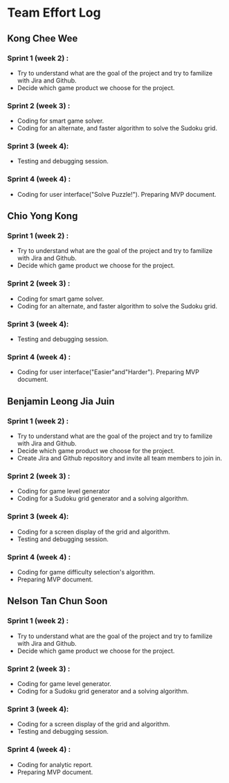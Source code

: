 # Team Effort Log

## Kong Chee Wee

### Sprint 1 (week 2) :
* Try to understand what are the goal of the project and try to familize with Jira and Github.
* Decide which game product we choose for the project. 

### Sprint 2 (week 3) :
* Coding for smart game solver.
* Coding for an alternate, and faster algorithm to solve the Sudoku grid. 

### Sprint 3 (week 4):
* Testing and debugging session.

### Sprint 4 (week 4) :
* Coding for user interface("Solve Puzzle!"). Preparing MVP document.

## Chio Yong Kong

### Sprint 1 (week 2) :
* Try to understand what are the goal of the project and try to familize with Jira and Github.
* Decide which game product we choose for the project. 

### Sprint 2 (week 3) :
* Coding for smart game solver.
* Coding for an alternate, and faster algorithm to solve the Sudoku grid. 

### Sprint 3 (week 4):
* Testing and debugging session.

### Sprint 4 (week 4) :
* Coding for user interface("Easier"and"Harder"). Preparing MVP document.

## Benjamin Leong Jia Juin

### Sprint 1 (week 2) :
* Try to understand what are the goal of the project and try to familize with Jira and Github.
* Decide which game product we choose for the project. 
* Create Jira and Github repository and invite all team members to join in.

### Sprint 2 (week 3) :
* Coding for game level generator 
* Coding for a Sudoku grid generator and a solving algorithm.

### Sprint 3 (week 4):
* Coding for a screen display of the grid and algorithm. 
* Testing and debugging session.

### Sprint 4 (week 4) :
* Coding for game difficulty selection's algorithm. 
* Preparing MVP document.

## Nelson Tan Chun Soon

### Sprint 1 (week 2) :
* Try to understand what are the goal of the project and try to familize with Jira and Github.
* Decide which game product we choose for the project. 

### Sprint 2 (week 3) :
* Coding for game level generator. 
* Coding for a Sudoku grid generator and a solving algorithm. 

### Sprint 3 (week 4):
* Coding for a screen display of the grid and algorithm. 
* Testing and debugging session.

### Sprint 4 (week 4) :
* Coding for analytic report. 
* Preparing MVP document.
